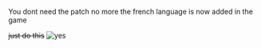 You dont need the patch no more the french language is now added in the game

~~just do this~~
![yes](https://i.imgur.com/Sg8Ru91.gif)
